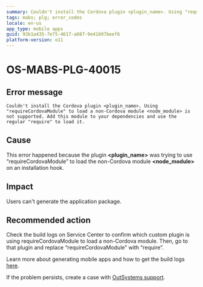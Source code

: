 ```yaml
---
summary: Couldn't install the Cordova plugin <plugin_name>. Using "requireCordovaModule" to load a non-Cordova module <node_module> is not supported. Add this module to your dependencies and use the regular "require" to load it.
tags: mabs; plg; error_codes
locale: en-us
app_type: mobile apps
guid: 93b1a435-7e75-4617-a687-9e41697beef6
platform-version: o11
---
```


# OS-MABS-PLG-40015

## Error message

`Couldn't install the Cordova plugin <plugin_name>. Using
"requireCordovaModule" to load a non-Cordova module <node_module> is not
supported. Add this module to your dependencies and use the regular "require"
to load it.`

## Cause

This error happened because the plugin **&lt;plugin_name&gt;** was trying to use
“requireCordovaModule” to load the non-Cordova module **&lt;node_module&gt;** on an
installation hook.

## Impact

Users can't generate the application package.

## Recommended action

Check the build logs on Service Center to confirm which custom plugin is using
requireCordovaModule to load a non-Cordova module. Then, go to that plugin and
replace “requireCordovaModule” with “require”.

Learn more about generating mobile apps and how to get the build logs
[here](https://success.outsystems.com/Documentation/11/Delivering_Mobile_Apps/Generate_and_Distribute_Your_Mobile_App#download-mobile-app-build-logs).

If the problem persists, create a case with [OutSystems
support](https://www.outsystems.com/support/portal/open-support-case?ErrorCode=OS-MABS-PLG-40015).
